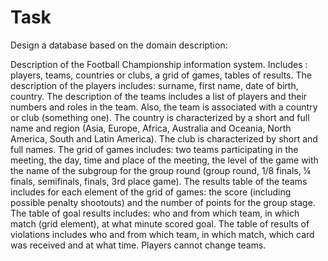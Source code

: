 # Task 

Design a database based on the domain description:
 

Description of the Football Championship information system. Includes
: players, teams, countries or clubs, a grid of games, tables of results.
The description of the players includes: surname, first name, date of birth, country.
The description of the teams includes a list of players and their numbers and roles in
the team. Also, the team is associated with a country or club (something one).
The country is characterized by a short and full name and region (Asia,
Europe, Africa, Australia and Oceania, North America, South and
Latin America). The club is characterized by short and full names.
The grid of games includes: two teams participating in the meeting, the day, time and
place of the meeting, the level of the game with the name of the subgroup
for the group round (group round, 1/8 finals, ¼ finals, semifinals,
finals, 3rd place game). The results table of the teams includes for each
element of the grid of games: the score (including possible penalty shootouts) and
the number of points for the group stage. The table of goal results includes: who
and from which team, in which match (grid element), at what minute scored
goal. The table of results of violations includes who and from which team, in
which match, which card was received and at what time. Players cannot
change teams.
